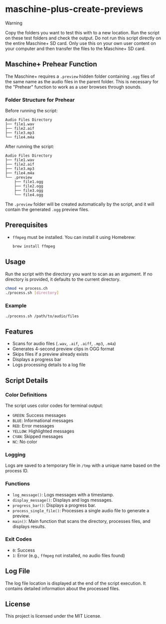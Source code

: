 # maschine-plus-create-previews

> [!WARNING]  
> Copy the folders you want to test this with to a new location. Run the script on these test folders and check the output. Do not run this script directly on the entire Maschine+ SD card. Only use this on your own user content on your computer and then transfer the files to the Maschine+ SD card.

## Maschine+ Prehear Function

The Maschine+ requires a `.preview` hidden folder containing `.ogg` files of the same name as the audio files in the parent folder. This is necessary for the "Prehear" function to work as a user browses through sounds.

### Folder Structure for Prehear

Before running the script:

```
Audio Files Directory
├── file1.wav
├── file2.aif
├── file3.mp3
└── file4.m4a
```

After running the script:

```
Audio Files Directory
├── file1.wav
├── file2.aif
├── file3.mp3
├── file4.m4a
└── .preview
    ├── file1.ogg
    ├── file2.ogg
    ├── file3.ogg
    └── file4.ogg
```

The `.preview` folder will be created automatically by the script, and it will contain the generated `.ogg` preview files.

## Prerequisites

- `ffmpeg` must be installed. You can install it using Homebrew:
  ```sh
  brew install ffmpeg
  ```

## Usage

Run the script with the directory you want to scan as an argument. If no directory is provided, it defaults to the current directory.

```sh
chmod +x process.ch
./process.sh [directory]
```

### Example

```sh
./process.sh /path/to/audio/files
```

## Features

- Scans for audio files (`.wav`, `.aif`, `.aiff`, `.mp3`, `.m4a`)
- Generates 4-second preview clips in OGG format
- Skips files if a preview already exists
- Displays a progress bar
- Logs processing details to a log file

## Script Details

### Color Definitions

The script uses color codes for terminal output:

- `GREEN`: Success messages
- `BLUE`: Informational messages
- `RED`: Error messages
- `YELLOW`: Highlighted messages
- `CYAN`: Skipped messages
- `NC`: No color

### Logging

Logs are saved to a temporary file in `/tmp` with a unique name based on the process ID.

### Functions

- `log_message()`: Logs messages with a timestamp.
- `display_message()`: Displays and logs messages.
- `progress_bar()`: Displays a progress bar.
- `process_single_file()`: Processes a single audio file to generate a preview.
- `main()`: Main function that scans the directory, processes files, and displays results.

### Exit Codes

- `0`: Success
- `1`: Error (e.g., `ffmpeg` not installed, no audio files found)

## Log File

The log file location is displayed at the end of the script execution. It contains detailed information about the processed files.

## License

This project is licensed under the MIT License.
